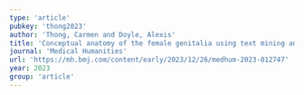 ```yaml
---
type: 'article'
pubkey: 'thong2023'
author: 'Thong, Carmen and Doyle, Alexis'
title: 'Conceptual anatomy of the female genitalia using text mining and implications for patient care'
journal: 'Medical Humanities'
url: 'https://mh.bmj.com/content/early/2023/12/26/medhum-2023-012747'
year: 2023
group: 'article'
---
```

